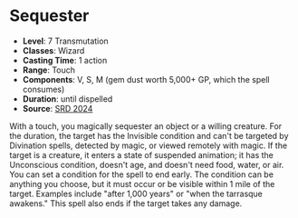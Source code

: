 # Sequester

- **Level**: 7 Transmutation
- **Classes**: Wizard
- **Casting Time**: 1 action
- **Range**: Touch
- **Components**: V, S, M (gem dust worth 5,000+ GP, which the spell consumes)
- **Duration**: until dispelled
- **Source**: [SRD 2024](../../../srds/SRD_2024.pdf)

With a touch, you magically sequester an object or a willing creature. For the duration, the target has the Invisible condition and can't be targeted by Divination spells, detected by magic, or viewed remotely with magic. If the target is a creature, it enters a state of suspended animation; it has the Unconscious condition, doesn't age, and doesn't need food, water, or air. You can set a condition for the spell to end early. The condition can be anything you choose, but it must occur or be visible within 1 mile of the target. Examples include "after 1,000 years" or "when the tarrasque awakens." This spell also ends if the target takes any damage.

